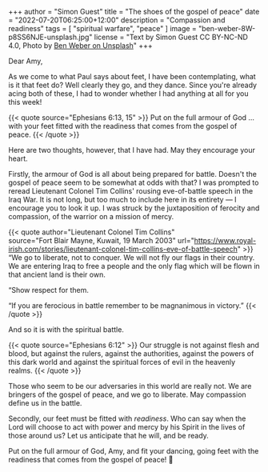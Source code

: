 +++
author = "Simon Guest"
title = "The shoes of the gospel of peace"
date = "2022-07-20T06:25:00+12:00"
description = "Compassion and readiness"
tags = [ "spiritual warfare", "peace" ]
image = "ben-weber-8W-p8SS6NJE-unsplash.jpg"
license = "Text by Simon Guest CC BY-NC-ND 4.0, Photo by [Ben Weber on Unsplash](https://unsplash.com/photos/8W-p8SS6NJE)"
+++

Dear Amy,

As we come to what Paul says about feet, I have been contemplating, what is it that feet do? Well clearly they go, and they dance. Since you're already acing both of these, I had to wonder whether I had anything at all for you this week!

{{< quote source="Ephesians 6:13, 15" >}}
Put on the full armour of God ... with your feet fitted with the readiness that comes from the gospel of peace.
{{< /quote >}}

Here are two thoughts, however, that I have had. May they encourage your heart.

Firstly, the armour of God is all about being prepared for battle. Doesn't the gospel of peace seem to be somewhat at odds with that? I was prompted to reread Lieutenant Colonel Tim Collins' rousing eve-of-battle speech in the Iraq War. It is not long, but too much to include here in its entirety — I encourage you to look it up. I was struck by the juxtaposition of ferocity and compassion, of the warrior on a mission of mercy.

{{< quote author="Lieutenant Colonel Tim Collins" source="Fort Blair Mayne, Kuwait, 19 March 2003" url="https://www.royal-irish.com/stories/lieutenant-colonel-tim-collins-eve-of-battle-speech" >}}
“We go to liberate, not to conquer. We will not fly our flags in their country. We are entering Iraq to free a people and the only flag which will be flown in that ancient land is their own.

“Show respect for them.

“If you are ferocious in battle remember to be magnanimous in victory.”
{{< /quote >}}

And so it is with the spiritual battle.

{{< quote source="Ephesians 6:12" >}}
Our struggle is not against flesh and blood, but against the rulers, against the authorities, against the powers of this dark world and against the spiritual forces of evil in the heavenly realms.
{{< /quote >}}

Those who seem to be our adversaries in this world are really not. We are bringers of the gospel of peace, and we go to liberate. May compassion define us in the battle.

Secondly, our feet must be fitted with _readiness_. Who can say when the Lord will choose to act with power and mercy by his Spirit in the lives of those around us? Let us anticipate that he will, and be ready.

Put on the full armour of God, Amy, and fit your dancing, going feet with the readiness that comes from the gospel of peace! 🙏
